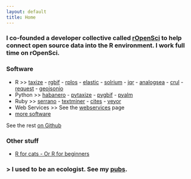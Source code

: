 ```yaml
---
layout: default
title: Home
---
```


### I co-founded a developer collective called <a href="http://ropensci.org/">rOpenSci</a> to help connect open source data into the R environment. I work full time on rOpenSci.

### Software

* R >> [taxize][taxize] - [rgbif][rgbif] - [rplos][rplos] - [elastic][elastic] - [solrium][solrium] - [jqr][jqr] - [analogsea][analogsea] - [crul][crul] - [request][request] - [geojsonio][geojsonio]
* Python >> [habanero](https://github.com/sckott/habanero) - [pytaxize](https://github.com/sckott/pytaxize) - [pygbif](https://github.com/sckott/pygbif) - [pyalm](https://github.com/lagotto/pyalm)
* Ruby >> [serrano](https://github.com/sckott/serrano) - [textminer](https://github.com/sckott/textminer) - [cites](https://github.com/sckott/cites) - [veyor](https://github.com/sckott/veyor)
* Web Services >> See the [webservices](/webservices) page
* [more software](/software)

<i class="fa fa-github"></i> See the rest <a href="https://github.com/sckott/" target="_blank">on Github</a>

### Other stuff

* [R for cats - Or R for beginners](http://rforcats.net)

### > I used to be an ecologist. See my [pubs][pubs].

[taxize]: https://github.com/ropensci/taxize
[rgbif]: https://github.com/ropensci/rgbif
[crul]: https://github.com/ropensci/crul
[rplos]: https://github.com/ropensci/rplos
[jqr]: https://github.com/ropensci/jqr
[solrium]: https://github.com/ropensci/solrium
[pubs]: /publications
[cboettig]: https://github.com/cboettig/
[analogsea]: https://github.com/sckott/analogsea
[request]: https://github.com/sckott/request
[elastic]: https://github.com/ropensci/elastic
[geojsonio]: https://github.com/ropensci/geojsonio
